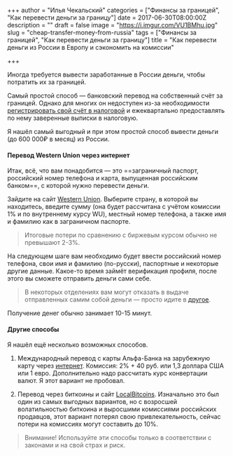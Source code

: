 +++
author = "Илья Чекальский"
categories = ["Финансы за границей", "Как перевести деньги за границу"]
date = 2017-06-30T08:00:00Z
description = ""
draft = false
image = "https://i.imgur.com/VU1BMhu.jpg"
slug = "cheap-transfer-money-from-russia"
tags = ["Финансы за границей", "Как перевести деньги за границу"]
title = "Как перевести деньги из России в Европу и сэкономить на комиссии"

+++

Иногда требуется вывести заработанные в России деньги, чтобы потратить их за границей.

Самый простой способ — банковский перевод на собственный счёт за границей. Однако для многих он недоступен из-за необходимости [регистрировать свой счёт в налоговой](https://meduza.io/cards/u-menya-est-schet-v-inostrannom-banke-o-nem-nado-soobschat-v-rossiyskuyu-nalogovuyu-nado) и ежеквартально предоставлять по нему заверенные выписки в налоговую.

Я нашёл самый выгодный и при этом простой способ вывести деньги (до 600 000₽ в месяц) из России.

#### Перевод Western Union через интернет

Итак, всё, что вам понадобится — это ==заграничный паспорт, российский номер телефона и карта, выпущенная российским банком==, с которой нужно перевести деньги.

Зайдите на сайт [Western Union](https://russia.wu.com). Выберите страну, в которой вы находитесь, введите сумму (она будет рассчитана с учётом комиссии 1% и по внутреннему курсу WU), местный номер телефона, а также имя и фамилию как в заграничном паспорте.

> Итоговые потери по сравнению с биржевым курсом обычно не превышают 2-3%.

На следующем шаге вам необходимо будет ввести российский номер телефона, свои имя и фамилию (по-русски), паспортные и некоторые другие данные. Какое-то время займёт верификация профиля, после этого вы сможете отправить деньги сами себе.

> В некоторых отделениях вам могут отказать в выдаче отправленных самим собой деньги — просто идите в [другое](http://locations.westernunion.com/?locale=ru_RU).

Получение денег обычно занимает 10-15 минут.

#### Другие способы

Я нашёл ещё несколько возможных способов.

1. Международный перевод с карты Альфа-Банка на зарубежную карту через [интернет](https://alfabank.ru/perevod/). 
Комиссия: 2% + 40 руб. или 1,3 доллара США или 1 евро. Дополнительно надо рассчитать курс конвертации валют. Я этот вариант не пробовал.

2. Перевод через биткоины и сайт [LocalBitcoins](https://localbitcoins.com/). Изначально это был один из самых выгодных вариантов, но с возросшей волатильностью биткоина и выросшими комиссиями российских продавцов, этот вариант потерял свою привлекательность, сейчас потери на комиссиях могут составить до 10%.

> Внимание! Используйте эти способы только в соответствии с законами и на свой страх и риск.